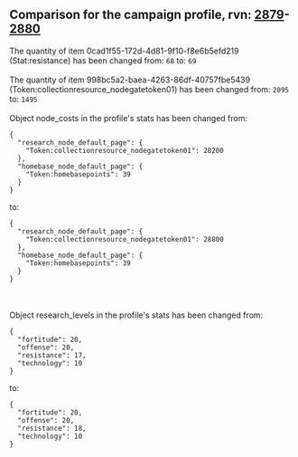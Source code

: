 ## Comparison for the campaign profile, rvn: [2879](https://github.com/PRO100KatYT/FortniteProfileRevisions/tree/main/profiles/campaign/2879%20campaign.json)-[2880](https://github.com/PRO100KatYT/FortniteProfileRevisions/tree/main/profiles/campaign/2880%20campaign.json)

The quantity of item 0cad1f55-172d-4d81-9f10-f8e6b5efd219 (Stat:resistance) has been changed from: `68` to: `69`
<br><br>
The quantity of item 998bc5a2-baea-4263-86df-40757fbe5439 (Token:collectionresource_nodegatetoken01) has been changed from: `2095` to: `1495`
<br><br>
Object node_costs in the profile's stats has been changed from:

```
{
  "research_node_default_page": {
    "Token:collectionresource_nodegatetoken01": 28200
  },
  "homebase_node_default_page": {
    "Token:homebasepoints": 39
  }
}
```

to:

```
{
  "research_node_default_page": {
    "Token:collectionresource_nodegatetoken01": 28800
  },
  "homebase_node_default_page": {
    "Token:homebasepoints": 39
  }
}
```

<br><br>
Object research_levels in the profile's stats has been changed from:

```
{
  "fortitude": 20,
  "offense": 20,
  "resistance": 17,
  "technology": 10
}
```

to:

```
{
  "fortitude": 20,
  "offense": 20,
  "resistance": 18,
  "technology": 10
}
```

<br><br>
